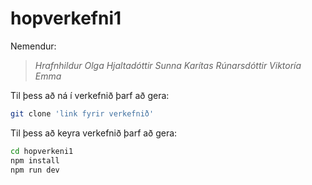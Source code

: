# hopverkefni1

Nemendur:
> *Hrafnhildur Olga Hjaltadóttir*
> *Sunna Karítas Rúnarsdóttir*
> *Viktoría Emma*

Til þess að ná í verkefnið þarf að gera:

```sh
git clone 'link fyrir verkefnið'
```

Til þess að keyra verkefnið þarf að gera:

```sh
cd hopverkeni1
npm install
npm run dev
```


